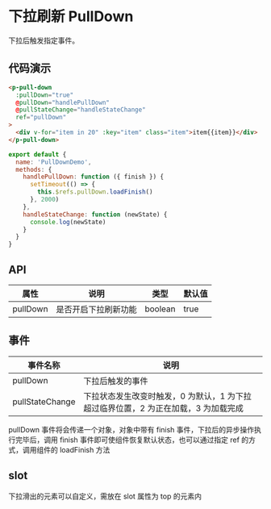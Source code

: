 # 下拉刷新 PullDown

下拉后触发指定事件。

## 代码演示

```html
<p-pull-down
  :pullDown="true"
  @pullDown="handlePullDown"
  @pullStateChange="handleStateChange"
  ref="pullDown"
>
  <div v-for="item in 20" :key="item" class="item">item{{item}}</div>
</p-pull-down>
```

```js
export default {
  name: 'PullDownDemo',
  methods: {
    handlePullDown: function ({ finish }) {
      setTimeout(() => {
        this.$refs.pullDown.loadFinish()
      }, 2000)
    },
    handleStateChange: function (newState) {
      console.log(newState)
    }
  }
}
```

## API

| 属性 | 说明 | 类型 | 默认值 |
| --- | --- | --- | --- |
| pullDown | 是否开启下拉刷新功能 | boolean | true |

## 事件

| 事件名称 | 说明 |
| --- | --- |
| pullDown | 下拉后触发的事件 |
| pullStateChange | 下拉状态发生改变时触发，0 为默认，1 为下拉超过临界位置，2 为正在加载，3 为加载完成 |

pullDown 事件将会传递一个对象，对象中带有 finish 事件，下拉后的异步操作执行完毕后，调用 finish 事件即可使组件恢复默认状态，也可以通过指定 ref 的方式，调用组件的  loadFinish 方法

## slot

下拉滑出的元素可以自定义，需放在 slot 属性为 top 的元素内
